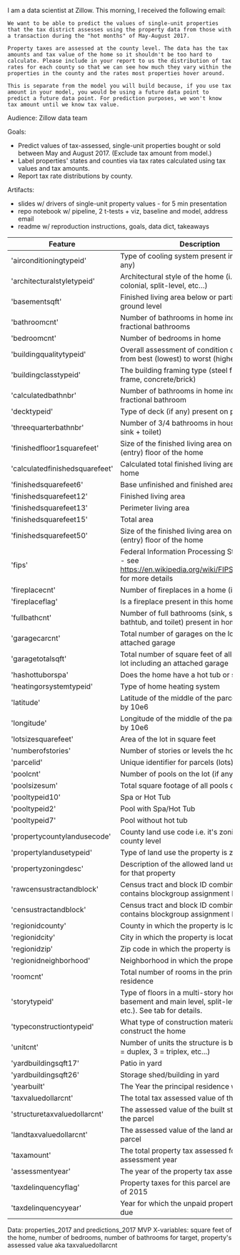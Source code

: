 
I am a data scientist at Zillow. This morning, I received the following email:

	We want to be able to predict the values of single-unit properties that the tax district assesses using the property data from those with a transaction during the "hot months" of May-August 2017.

	Property taxes are assessed at the county level. The data has the tax amounts and tax value of the home so it shouldn't be too hard to calculate. Please include in your report to us the distribution of tax rates for each county so that we can see how much they vary within the properties in the county and the rates most properties hover around.

	This is separate from the model you will build because, if you use tax amount in your model, you would be using a future data point to predict a future data point. For prediction purposes, we won't know tax amount until we know tax value.

Audience: Zillow data team

Goals:
* Predict values of tax-assessed, single-unit properties bought or sold between May and August 2017. (Exclude tax amount from model.)
* Label properties' states and counties via tax rates calculated using tax values and tax amounts.
* Report tax rate distributions by county.


Artifacts:
* slides w/ drivers of single-unit property values - for 5 min presentation
* repo notebook w/ pipeline, 2 t-tests + viz, baseline and model, address email
* readme w/ reproduction instructions, goals, data dict, takeaways

| Feature                        | Description                                                                                                            |
|--------------------------------|------------------------------------------------------------------------------------------------------------------------|
| 'airconditioningtypeid'        |  Type of cooling system present in the home (if any)                                                                   |
| 'architecturalstyletypeid'     |  Architectural style of the home (i.e. ranch, colonial, split-level, etc…)                                             |
| 'basementsqft'                 |  Finished living area below or partially below ground level                                                            |
| 'bathroomcnt'                  |  Number of bathrooms in home including fractional bathrooms                                                            |
| 'bedroomcnt'                   |  Number of bedrooms in home                                                                                            |
| 'buildingqualitytypeid'        |  Overall assessment of condition of the building from best (lowest) to worst (highest)                                 |
| 'buildingclasstypeid'          | The building framing type (steel frame, wood frame, concrete/brick)                                                    |
| 'calculatedbathnbr'            |  Number of bathrooms in home including fractional bathroom                                                             |
| 'decktypeid'                   | Type of deck (if any) present on parcel                                                                                |
| 'threequarterbathnbr'          |  Number of 3/4 bathrooms in house (shower + sink + toilet)                                                             |
| 'finishedfloor1squarefeet'     |  Size of the finished living area on the first (entry) floor of the home                                               |
| 'calculatedfinishedsquarefeet' |  Calculated total finished living area of the home                                                                     |
| 'finishedsquarefeet6'          | Base unfinished and finished area                                                                                      |
| 'finishedsquarefeet12'         | Finished living area                                                                                                   |
| 'finishedsquarefeet13'         | Perimeter  living area                                                                                                 |
| 'finishedsquarefeet15'         | Total area                                                                                                             |
| 'finishedsquarefeet50'         |  Size of the finished living area on the first (entry) floor of the home                                               |
| 'fips'                         |  Federal Information Processing Standard code -  see https://en.wikipedia.org/wiki/FIPS_county_code for more details   |
| 'fireplacecnt'                 |  Number of fireplaces in a home (if any)                                                                               |
| 'fireplaceflag'                |  Is a fireplace present in this home                                                                                   |
| 'fullbathcnt'                  |  Number of full bathrooms (sink, shower + bathtub, and toilet) present in home                                         |
| 'garagecarcnt'                 |  Total number of garages on the lot including an attached garage                                                       |
| 'garagetotalsqft'              |  Total number of square feet of all garages on lot including an attached garage                                        |
| 'hashottuborspa'               |  Does the home have a hot tub or spa                                                                                   |
| 'heatingorsystemtypeid'        |  Type of home heating system                                                                                           |
| 'latitude'                     |  Latitude of the middle of the parcel multiplied by 10e6                                                               |
| 'longitude'                    |  Longitude of the middle of the parcel multiplied by 10e6                                                              |
| 'lotsizesquarefeet'            |  Area of the lot in square feet                                                                                        |
| 'numberofstories'              |  Number of stories or levels the home has                                                                              |
| 'parcelid'                     |  Unique identifier for parcels (lots)                                                                                  |
| 'poolcnt'                      |  Number of pools on the lot (if any)                                                                                   |
| 'poolsizesum'                  |  Total square footage of all pools on property                                                                         |
| 'pooltypeid10'                 |  Spa or Hot Tub                                                                                                        |
| 'pooltypeid2'                  |  Pool with Spa/Hot Tub                                                                                                 |
| 'pooltypeid7'                  |  Pool without hot tub                                                                                                  |
| 'propertycountylandusecode'    |  County land use code i.e. it's zoning at the county level                                                             |
| 'propertylandusetypeid'        |  Type of land use the property is zoned for                                                                            |
| 'propertyzoningdesc'           |  Description of the allowed land uses (zoning) for that property                                                       |
| 'rawcensustractandblock'       |  Census tract and block ID combined - also contains blockgroup assignment by extension                                 |
| 'censustractandblock'          |  Census tract and block ID combined - also contains blockgroup assignment by extension                                 |
| 'regionidcounty'               | County in which the property is located                                                                                |
| 'regionidcity'                 |  City in which the property is located (if any)                                                                        |
| 'regionidzip'                  |  Zip code in which the property is located                                                                             |
| 'regionidneighborhood'         | Neighborhood in which the property is located                                                                          |
| 'roomcnt'                      |  Total number of rooms in the principal residence                                                                      |
| 'storytypeid'                  |  Type of floors in a multi-story house (i.e. basement and main level, split-level, attic, etc.).  See tab for details. |
| 'typeconstructiontypeid'       |  What type of construction material was used to construct the home                                                     |
| 'unitcnt'                      |  Number of units the structure is built into (i.e. 2 = duplex, 3 = triplex, etc...)                                    |
| 'yardbuildingsqft17'           | Patio in  yard                                                                                                         |
| 'yardbuildingsqft26'           | Storage shed/building in yard                                                                                          |
| 'yearbuilt'                    |  The Year the principal residence was built                                                                            |
| 'taxvaluedollarcnt'            | The total tax assessed value of the parcel                                                                             |
| 'structuretaxvaluedollarcnt'   | The assessed value of the built structure on the parcel                                                                |
| 'landtaxvaluedollarcnt'        | The assessed value of the land area of the parcel                                                                      |
| 'taxamount'                    | The total property tax assessed for that assessment year                                                               |
| 'assessmentyear'               | The year of the property tax assessment                                                                                |
| 'taxdelinquencyflag'           | Property taxes for this parcel are past due as of 2015                                                                 |
| 'taxdelinquencyyear'           | Year for which the unpaid propert taxes were due                                                                       |

Data: properties_2017 and predictions_2017
MVP X-variables: square feet of the home, number of bedrooms, number of bathrooms for target, property's assessed value aka taxvaluedollarcnt

